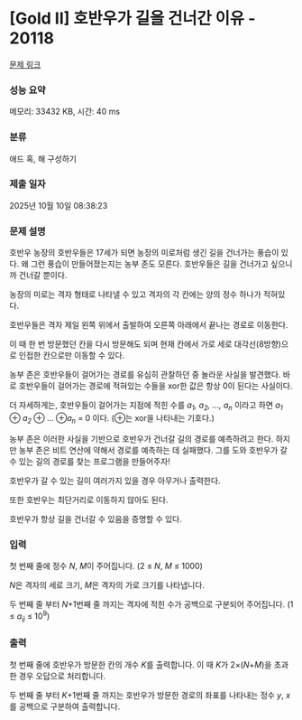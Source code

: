 # [Gold II] 호반우가 길을 건너간 이유 - 20118 

[문제 링크](https://www.acmicpc.net/problem/20118) 

### 성능 요약

메모리: 33432 KB, 시간: 40 ms

### 분류

애드 혹, 해 구성하기

### 제출 일자

2025년 10월 10일 08:38:23

### 문제 설명

<p>호반우 농장의 호반우들은 17세가 되면 농장의 미로처럼 생긴 길을 건너가는 풍습이 있다. 왜 그런 풍습이 만들어졌는지는 농부 존도 모른다. 호반우들은 길을 건너가고 싶으니까 건너갈 뿐이다.</p>

<p>농장의 미로는 격자 형태로 나타낼 수 있고 격자의 각 칸에는 양의 정수 하나가 적혀있다.</p>

<p>호반우들은 격자 제일 왼쪽 위에서 출발하여 오른쪽 아래에서 끝나는 경로로 이동한다.</p>

<p>이 때 한 번 방문했던 칸을 다시 방문해도 되며 현재 칸에서 가로 세로 대각선(8방향)으로 인접한 칸으로만 이동할 수 있다.</p>

<p>농부 존은 호반우들이 걸어가는 경로를 유심히 관찰하던 중 놀라운 사실을 발견했다. 바로 호반우들이 걸어가는 경로에 적혀있는 수들을 xor한 값은 항상 0이 된다는 사실이다.</p>

<p>더 자세하게는, 호반우들이 걸어가는 지점에 적힌 수를 <em>a<sub>1</sub>, a<sub>2</sub>, ..., a<sub>n</sub></em> 이라고 하면 <em>a<sub>1</sub></em> ⊕ <em>a<sub>2</sub></em> ⊕ ... ⊕<em>a<sub>n</sub></em> = 0 이다. (⊕는 xor을 나타내는 기호다.)</p>

<p>농부 존은 이러한 사실을 기반으로 호반우가 건너갈 길의 경로를 예측하려고 한다. 하지만 농부 존은 비트 연산에 약해서 경로를 예측하는 데 실패했다. 그를 도와 호반우가 갈 수 있는 길의 경로를 찾는 프로그램을 만들어주자!</p>

<p>호반우가 갈 수 있는 길이 여러가지 있을 경우 아무거나 출력한다.</p>

<p>또한 호반우는 최단거리로 이동하지 않아도 된다.</p>

<p>호반우가 항상 길을 건너갈 수 있음을 증명할 수 있다.</p>

### 입력 

 <p>첫 번째 줄에 정수 <em>N</em>, <em>M</em>이 주어집니다. (2 ≤ <em>N</em>, <em>M</em> ≤ 1000)</p>

<p><em>N</em>은 격자의 세로 크기, <em>M</em>은 격자의 가로 크기를 나타냅니다.</p>

<p>두 번째 줄 부터 <em>N</em>+1번째 줄 까지는 격자에 적힌 수가 공백으로 구분되어 주어집니다. (1 ≤ <em>a<sub>ij</sub></em> ≤ 10<sup>9</sup>)</p>

### 출력 

 <p>첫 번째 줄에 호반우가 방문한 칸의 개수 <em>K</em>를 출력합니다. 이 때 <em>K</em>가 2×(<em>N</em>+<em>M</em>)을 초과한 경우 오답으로 처리합니다.</p>

<p>두 번째 줄 부터 <em>K</em>+1번째 줄 까지는 호반우가 방문한 경로의 좌표를 나타내는 정수 <em>y</em>, <em>x</em>를 공백으로 구분하여 출력합니다.</p>

